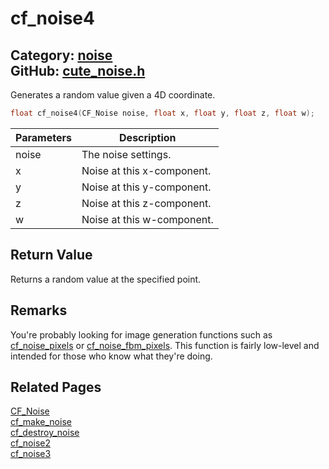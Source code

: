 [](../header.md ':include')

# cf_noise4

Category: [noise](/api_reference?id=noise)  
GitHub: [cute_noise.h](https://github.com/RandyGaul/cute_framework/blob/master/include/cute_noise.h)  
---

Generates a random value given a 4D coordinate.

```cpp
float cf_noise4(CF_Noise noise, float x, float y, float z, float w);
```

Parameters | Description
--- | ---
noise | The noise settings.
x | Noise at this x-component.
y | Noise at this y-component.
z | Noise at this z-component.
w | Noise at this w-component.

## Return Value

Returns a random value at the specified point.

## Remarks

You're probably looking for image generation functions such as [cf_noise_pixels](/noise/cf_noise_pixels.md) or [cf_noise_fbm_pixels](/noise/cf_noise_fbm_pixels.md). This
function is fairly low-level and intended for those who know what they're doing.

## Related Pages

[CF_Noise](/noise/cf_noise.md)  
[cf_make_noise](/noise/cf_make_noise.md)  
[cf_destroy_noise](/noise/cf_destroy_noise.md)  
[cf_noise2](/noise/cf_noise2.md)  
[cf_noise3](/noise/cf_noise3.md)  
